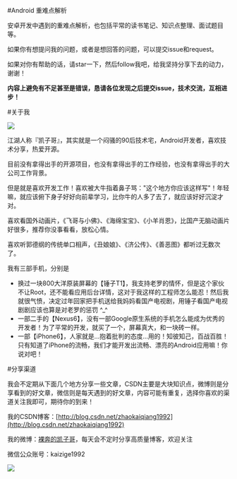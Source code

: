 #Android 重难点解析

安卓开发中遇到的重难点解析，也包括平常的读书笔记、知识点整理、面试题目等。

如果你有想提问我的问题，或者是想回答的问题，可以提交issue和request。

如果对你有帮助的话，请star一下，然后follow我吧，给我坚持分享下去的动力，谢谢！

__内容上避免有不足甚至是错误，恳请各位发现之后提交issue，技术交流，互相进步！__

#关于我

![](http://avatar.csdn.net/C/6/8/1_bz419927089.jpg)

江湖人称『凯子哥』，其实就是一个闷骚的90后技术宅，Android开发者，喜欢技术分享，热爱开源。

目前没有拿得出手的开源项目，也没有拿得出手的工作经验，也没有拿得出手的大公司工作背景。

但是就是喜欢开发工作！喜欢被大牛指着鼻子骂："这个地方你应该这样写"！年轻嘛，就应该俯下身子好好向前辈学习，比你牛的人多了去了，就应该好好沉淀才对。

喜欢看国外动画片，《飞哥与小佛》、《海绵宝宝》、《小羊肖恩》，比国产无脑动画片好很多，推荐你没事看看，放松心情。

喜欢听郭德纲的传统单口相声，《丑娘娘》、《济公传》、《善恶图》都听过无数次了。

我有三部手机，分别是

- 换过一块800大洋原装屏幕的【锤子T1】，我支持老罗的情怀，但是这个家伙不让Root，还不能看应用后台详情，这对于我这样的工程师怎么能忍！然后我就很气愤，决定过年回家把手机送给我妈妈看国产电视剧，用锤子看国产电视剧剧应该也算是对老罗的惩罚 ^_^
- 一部二手的【Nexus6】，没有一部Google原生系统的手机怎么能成为优秀的开发者！为了平常的开发，就买了一个，屏幕真大，和一块砖一样。
- 一部【iPhone6】，人家就是...抱着批判的态度...用的！知彼知己，百战百胜！只有知道了iPhone的流畅，我们才能开发出流畅、漂亮的Android应用嘛！你说对吧！

#分享渠道

我会不定期从下面几个地方分享一些文章，CSDN主要是大块知识点，微博则是分享看到的好文章，微信则是每天遇到的好文章，内容可能有重复，选择你喜欢的渠道关注我即可，期待你的到来！

我的CSDN博客：[http://blog.csdn.net/zhaokaiqiang1992](http://blog.csdn.net/zhaokaiqiang1992)

我的微博：[裸奔的凯子哥](http://weibo.com/zhaokaiqiang1992)，每天会不定时分享高质量博客，欢迎关注

微信公众账号：kaizige1992

![](http://i12.tietuku.com/f55c34ddb1ba3830.jpg)
